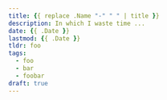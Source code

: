 ```yaml
---
title: {{ replace .Name "-" " " | title }}
description: In which I waste time ...
date: {{ .Date }}
lastmod: {{ .Date }}
tldr: foo
tags:
  - foo
  - bar
  - foobar
draft: true
---
```



